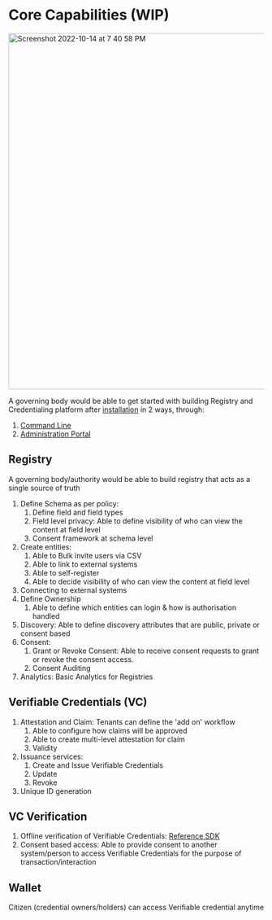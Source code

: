 # Core Capabilities (WIP)
<img width="700" alt="Screenshot 2022-10-14 at 7 40 58 PM" src="https://user-images.githubusercontent.com/580711/195899958-d88fd936-2a91-424c-9f92-ed86613b9f9a.png">


A governing body would be able to get started with building Registry and Credentialing platform after [installation](https://docs.sunbirdrc.dev/use/infrastructure-requirements)
in 2 ways, through:
1. [Command Line](https://docs.sunbirdrc.dev/developer-documentation/setup-a-registry-instance)
2. [Administration Portal](https://docs.sunbirdrc.dev/example-use-cases/admin-portal-wip)

## Registry
A governing body/authority would be able to build registry that acts as a single source of truth
1. Define Schema as per policy:
    1. Define field and field types
    2. Field level privacy: Able to define visibility of who can view the content at field level
    3. Consent framework at schema level
3. Create entities: 
    1. Able to Bulk invite users via CSV
    2. Able to link to external systems
    3. Able to self-register
    4. Able to decide visibility of who can view the content at field level 
4. Connecting to external systems
5. Define Ownership
    1. Able to define which entities can login & how is authorisation handled
6. Discovery: Able to define discovery attributes that are public, private or consent based
7. Consent: 
    1. Grant or Revoke Consent: Able to receive consent requests to grant or revoke the consent access.
    2. Consent Auditing
8. Analytics: Basic Analytics for Registries

## Verifiable Credentials (VC)
1. Attestation and Claim:
Tenants can define the 'add on' workflow 
    1. Able to configure how claims will be approved
    2. Able to create multi-level attestation for claim
    3. Validity
2. Issuance services:
    1. Create and Issue Verifiable Credentials
    2. Update
    3. Revoke
3. Unique ID generation

## VC Verification
1. Offline verification of Verifiable Credentials: [Reference SDK](https://docs.sunbirdrc.dev/vc-verification-module) 
2. Consent based access: Able to provide consent to another system/person to access Verifiable Credentials for the purpose of transaction/interaction

## Wallet
Citizen (credential owners/holders) can access Verifiable credential anytime
